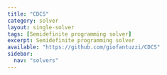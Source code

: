 ```yaml
---
title: "CDCS"
category: solver
layout: single-solver
tags: [Semidefinite programming solver]
excerpt: Semidefinite programming solver
available: "https://github.com/giofantuzzi/CDCS"
sidebar:
  nav: "solvers"
---
```

